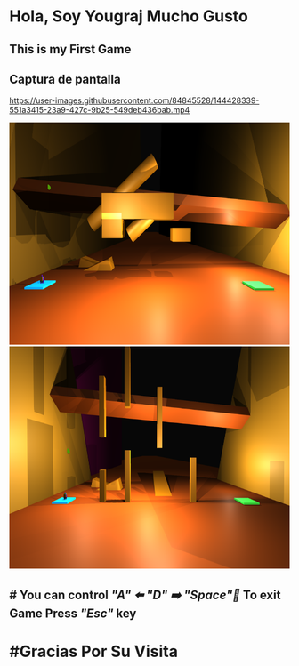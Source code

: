 # Hola, Soy Yougraj Mucho Gusto



## This is my First Game

## Captura de pantalla

https://user-images.githubusercontent.com/84845528/144428339-551a3415-23a9-427c-9b25-549deb436bab.mp4


<img src=".Assets/2ndLevel.png" width="700" height="400">

<img src=".Assets/3rdLevel.png" width="700" height="400">

## # You can control *"A" ⬅️ "D" ➡️ "Space"🚀* To exit Game Press *"Esc"* key


# #Gracias Por Su Visita


